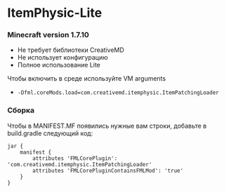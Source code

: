 # ItemPhysic-Lite

### Minecraft version 1.7.10

* Не требует библиотеки CreativeMD
* Не использует конфигурацию
* Полное использование Lite

Чтобы включить в среде используйте VM arguments
- ``-Dfml.coreMods.load=com.creativemd.itemphysic.ItemPatchingLoader``
### Сборка
Чтобы в MANIFEST.MF появились нужные вам строки, добавьте в build.gradle следующий код:
```
jar {
    manifest {
        attributes 'FMLCorePlugin': 'com.creativemd.itemphysic.ItemPatchingLoader'
        attributes 'FMLCorePluginContainsFMLMod': 'true'
    }
}
```
